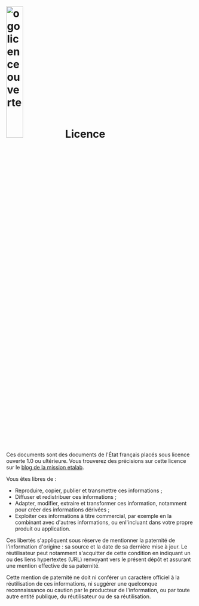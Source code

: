 
# <img src="https://www.etalab.gouv.fr/wp-content/uploads/2011/10/licence-ouverte-open-licence.gif" alt="ogo licence ouverte" width="30%">&nbsp;Licence
Ces documents sont des documents de l'État français placés sous licence ouverte 1.0 ou ultérieure. Vous trouverez des précisions sur cette licence sur le [blog de la mission etalab](http://www.etalab.gouv.fr/licence-ouverte-open-licence).

Vous êtes libres de&nbsp;:
* Reproduire, copier, publier et transmettre ces informations&nbsp;;
* Diffuser et redistribuer ces informations&nbsp;;
* Adapter, modifier, extraire et transformer ces information, notamment pour créer des informations dérivées&nbsp;;
* Exploiter ces informations à titre commercial, par exemple en la combinant avec d'autres informations, ou enl'incluant dans votre propre produit ou application.

Ces libertés s'appliquent sous réserve de mentionner la paternité de l'information d'origine : sa source et la date de sa dernière mise à jour. Le réutilisateur  peut notamment s'acquitter de cette condition en indiquant un ou des liens hypertextes (URL) renvoyant vers le présent dépôt et assurant une mention effective de sa paternité.

Cette mention de paternité ne doit ni conférer un caractère officiel à la réutilisation de ces informations, ni suggérer une quelconque reconnaissance ou caution par le producteur de l'information, ou par toute autre entité publique, du réutilisateur ou de sa réutilisation.
